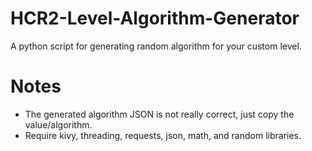 # HCR2-Level-Algorithm-Generator
A python script for generating random algorithm for your custom level.

# Notes
- The generated algorithm JSON is not really correct, just copy the value/algorithm.
- Require kivy, threading, requests, json, math, and random libraries.
